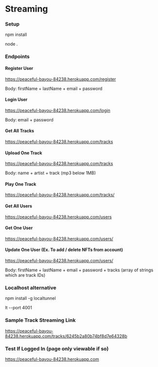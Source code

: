 # Streaming

### Setup

npm install

node .

### Endpoints

#### Register User

https://peaceful-bayou-84238.herokuapp.com/register

Body: firstName + lastName + email + password

#### Login User

https://peaceful-bayou-84238.herokuapp.com/login

Body: email + password

#### Get All Tracks 

https://peaceful-bayou-84238.herokuapp.com/tracks

#### Upload One Track

https://peaceful-bayou-84238.herokuapp.com/tracks

Body: name + artist + track (mp3 below 1MB)

#### Play One Track

https://peaceful-bayou-84238.herokuapp.com/tracks/<trackID>

#### Get All Users 

https://peaceful-bayou-84238.herokuapp.com/users

#### Get One User

https://peaceful-bayou-84238.herokuapp.com/users/<userID>

#### Update One User (Ex. To add / delete NFTs from account)

https://peaceful-bayou-84238.herokuapp.com/users/<userID>

Body: firstName + lastName + email + password + tracks (array of strings which are track IDs)

### Localhost alternative

npm install -g localtunnel

lt --port 4001

### Sample Track Streaming Link

https://peaceful-bayou-84238.herokuapp.com/tracks/6245b2a80b74bf8d7e64328b

### Test If Logged In (page only viewable if so)

https://peaceful-bayou-84238.herokuapp.com